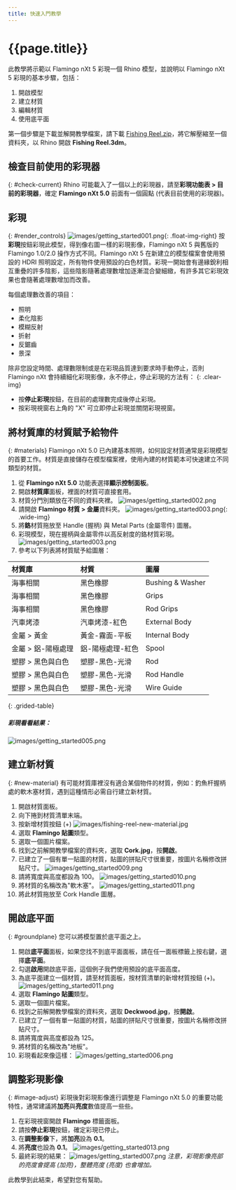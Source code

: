 ```yaml
---
title: 快速入門教學
---
```

<!-- TODO: Make sure to update this page and get working in the guides section of the documentation. -->

# {{page.title}}
此教學將示範以 Flamingo nXt 5 彩現一個 Rhino 模型，並說明以 Flamingo nXt 5 彩現的基本步驟，包括：

1. 開啟模型
1. 建立材質
1. 編輯材質
1. 使用底平面

第一個步驟是下載並解開教學檔案，請下載 [Fishing Reel.zip](files/nxt5%20fishing.zip)，將它解壓縮至一個資料夾，以 Rhino 開啟 **Fishing Reel.3dm**。

## 檢查目前使用的彩現器
{: #check-current}
Rhino 可能載入了一個以上的彩現器，請至**彩現功能表 > 目前的彩現器**，確定 **Flamingo nXt 5.0** 前面有一個圓點 (代表目前使用的彩現器)。

## 彩現
{: #render_controls}
![images/getting_started001.png](images/getting_started001.png){: .float-img-right} 按**彩現**按鈕彩現此模型，得到像右圖一樣的彩現影像，Flamingo nXt 5 與舊版的 Flamingo 1.0/2.0 操作方式不同。Flamingo nXt 5 在新建立的模型檔案會使用預設的 HDRI 照明設定，所有物件使用預設的白色材質。彩現一開始會有邊緣銳利相互重疊的許多陰影，這些陰影隨著處理數增加逐漸混合變細緻，有許多其它彩現效果也會隨著處理數增加而改善。

每個處理數改善的項目：

* 照明
* 柔化陰影
* 模糊反射
* 折射
* 反鋸齒
* 景深

除非您設定時間、處理數限制或是在彩現品質達到要求時手動停止，否則 Flamingo nXt 會持續細化彩現影像，永不停止，停止彩現的方法有：
{: .clear-img}

* 按**停止彩現**按鈕，在目前的處理數完成後停止彩現。
* 按彩現視窗右上角的 "X" 可立即停止彩現並關閉彩現視窗。

## 將材質庫的材質賦予給物件
{: #materials}
Flamingo nXt 5.0 已內建基本照明，如何設定材質通常是彩現模型的首要工作。材質是直接儲存在模型檔案裡，使用內建的材質範本可快速建立不同類型的材質。

  1. 從 **Flamingo nXt 5.0** 功能表選擇**顯示控制面板**。
  1. 開啟**材質庫**面板，裡面的材質可直接套用。
  1. 材質分門別類放在不同的資料夾裡。
  ![images/getting_started002.png](images/getting_started002.png)
  1. 請開啟 **Flamingo 材質 > 金屬**資料夾。
  ![images/getting_started003.png](images/getting_started004.png){: .wide-img}
  1. 將**鉻**材質拖放至 Handle (握柄) 與 Metal Parts (金屬零件) 圖層。
  1. 彩現模型，現在握柄與金屬零件以高反射度的鉻材質彩現。
  ![images/getting_started003.png](images/getting_started003.png)
  1. 參考以下列表將材質賦予給圖層：

 | 材質庫 | 材質 | 圖層 |
 |:-------|:------|:------|
 | 海事相關 | 黑色橡膠 | Bushing & Washer |
 | 海事相關 | 黑色橡膠 | Grips |
 | 海事相關 | 黑色橡膠 | Rod Grips |
 | 汽車烤漆 | 汽車烤漆-紅色 | External Body |
 | 金屬 > 黃金 | 黃金-霧面-平板 | Internal Body |
 | 金屬 > 鋁-陽極處理 | 鋁-陽極處理-紅色 | Spool |
 | 塑膠 > 黑色與白色 | 塑膠-黑色-光滑 | Rod |
 | 塑膠 > 黑色與白色 | 塑膠-黑色-光滑 | Rod Handle |
 | 塑膠 > 黑色與白色 | 塑膠-黑色-光滑 | Wire Guide |
{: .grided-table}

##### 彩現看看結果：
 ![images/getting_started005.png](images/getting_started005.png)

## 建立新材質
{: #new-material}
有可能材質庫裡沒有適合某個物件的材質，例如：釣魚杆握柄處的軟木塞材質，遇到這種情形必需自行建立新材質。

 1. 開啟材質面板。
 1. 向下捲到材質清單末端。
 1. 按新增材質按鈕 (+)
  ![images/fishing-reel-new-material.jpg](images/fishing-reel-new-material.jpg)
 1. 選取 **Flamingo 貼圖**類型。
 1. 選取一個圖片檔案。
 1. 找到之前解開教學檔案的資料夾，選取 **Cork.jpg**，按**開啟**。
 1. 已建立了一個有單一貼圖的材質，貼圖的拼貼尺寸很重要，按圖片名稱修改拼貼尺寸。
![images/getting_started009.png](images/getting_started009.png)
 1. 請將寬度與高度都設為 100。
![images/getting_started010.png](images/getting_started010.png)
 1. 將材質的名稱改為"軟木塞"。
![images/getting_started011.png](images/getting_started011.png)
 1. 將此材質拖放至 Cork Handle 圖層。

## 開啟底平面
{: #groundplane}
您可以將模型置於底平面之上。

1. 開啟**底平面**面板，如果您找不到底平面面板，請在任一面板標籤上按右鍵，選擇**底平面**。
1. 勾選**啟用**開啟底平面，這個例子我們使用預設的底平面高度。
1. 為底平面建立一個材質，請至材質面板，按材質清單的新增材質按鈕 (+)。
![images/getting_started011.png](images/getting_started012.png)
1. 選取 **Flamingo 貼圖**類型。
1. 選取一個圖片檔案。
1. 找到之前解開教學檔案的資料夾，選取 **Deckwood.jpg**，按**開啟**。
1. 已建立了一個有單一貼圖的材質，貼圖的拼貼尺寸很重要，按圖片名稱修改拼貼尺寸。
1. 請將寬度與高度都設為 125。
1. 將材質的名稱改為"地板"。
1. 彩現看起來像這樣：
![images/getting_started006.png](images/getting_started006.png)


## 調整彩現影像
{: #image-adjust}
彩現後對彩現影像進行調整是 Flamingo nXt 5.0 的重要功能特性，通常建議將**加亮**與**亮度**數值提高一些些。

1. 在彩現視窗開啟 **Flamingo** 標籤面板。
1. 請按**停止彩現**按鈕，確定彩現已停止。
1. 在**調整影像**下，將**加亮**設為 **0.1**。
1. 將**亮度**也設為 **0.1**。
![images/getting_started013.png](images/getting_started013.png)
1. 最終彩現的結果：
![images/getting_started007.png](images/getting_started007.png)
*注意，彩現影像亮部的亮度會提高 (加亮)，整體亮度 (亮度) 也會增加。*



此教學到此結束，希望對您有幫助。
